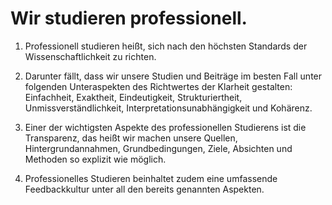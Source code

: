 <!---
   NAME - The NAME of this project is:
ethos

  FILE - The FILENAME of the current file is:
/v5a4.md

  CREATION - This project was CREATED on:
2017-01-28-16:15:00 UTC

  MODIFICATION - This project was last MODIFIED on:
2017-01-28-16:15:00 UTC

  VERSION - The current VERSION of this project is:
<git-commit-hash>-2017-01-28-16:15:00 UTC

  CREATOR(S) - This project was CREATED by:
Michael Czechowski, Martin Maga

  CONTACT - You can CONTACT the creator(s) or developer(s) of this project at:
E-Mail: mail@martinmaga.de

  COPYRIGHT - The COPYRIGHT holder of this project is:
COPYRIGHT (c) 2016 Martin Maga

  LICENSE - This project is LICENSED under the following license:
Martin Maga 2016 CC BY-SA 4.0 https://creativecommons.org

  SUBFILE – This is a SUBFILE! For more INFORMATION on this project go to:
/README.md
--->

# Wir studieren professionell.

1.	Professionell studieren heißt, sich nach den höchsten Standards der Wissenschaftlichkeit zu richten.

2.	Darunter fällt, dass wir unsere Studien und Beiträge im besten Fall unter folgenden Unteraspekten des Richtwertes der Klarheit gestalten: Einfachheit, Exaktheit, Eindeutigkeit, Strukturiertheit, Unmissverständlichkeit, Interpretationsunabhängigkeit und Kohärenz.

3.	Einer der wichtigsten Aspekte des professionellen Studierens ist die Transparenz, das heißt wir machen unsere Quellen, Hintergrundannahmen, Grundbedingungen, Ziele, Absichten und Methoden so explizit wie möglich.

4.	Professionelles Studieren beinhaltet zudem eine umfassende Feedbackkultur unter all den bereits genannten Aspekten.

